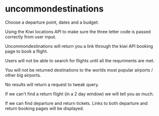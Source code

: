 # uncommondestinations
Choose a departure point, dates and a budget:

Using the Kiwi locations API to make sure the three letter code is passed correctly from user input.

Uncommondestinations will return you a link through the kiwi API booking page to book a flight.

Users will not be able to search for flights until all the requriments are met.

You will not be returned destinations to the worlds most popular airports / other big airports. 

No results will return a request to tweak query. 

If we can't find a return flight (in a 2 day window) we will tell you as much.

If we can find departure and return tickets. Links to both departure and return booking pages will be displayed. 
